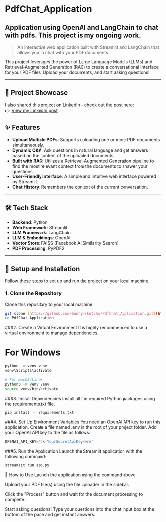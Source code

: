 # PdfChat_Application
Application using OpenAI and LangChain to chat with pdfs. This project is my ongoing work.
-------------------------------------------------------------------------------------------------------------------------------------------------------------------------------

> An interactive web application built with Streamlit and LangChain that allows you to chat with your PDF documents.

This project leverages the power of Large Language Models (LLMs) and Retrieval-Augmented Generation (RAG) to create a conversational interface for your PDF files. Upload your documents, and start asking questions!

---
## 🔗 Project Showcase
I also shared this project on LinkedIn – check out the post here:  
👉 [View my LinkedIn post](https://www.linkedin.com/posts/sunny-bhatkar-75793828a_learning-langchain-streamlit-ugcPost-7379156200791212032-rqDa?utm_source=share&utm_medium=member_desktop&rcm=ACoAAEZC-TMBsa58MpxQk5npf_8R0ZZxlpsK600)

## ✨ Features

-   **Upload Multiple PDFs**: Supports uploading one or more PDF documents simultaneously.
-   **Dynamic Q&A**: Ask questions in natural language and get answers based on the content of the uploaded documents.
-   **Built with RAG**: Utilizes a Retrieval-Augmented Generation pipeline to find the most relevant context from the documents to answer your questions.
-   **User-Friendly Interface**: A simple and intuitive web interface powered by Streamlit.
-   **Chat History**: Remembers the context of the current conversation.

---

## 🛠️ Tech Stack

-   **Backend**: Python
-   **Web Framework**: Streamlit
-   **LLM Framework**: LangChain
-   **LLM & Embeddings**: OpenAI
-   **Vector Store**: FAISS (Facebook AI Similarity Search)
-   **PDF Processing**: PyPDF2

---

## 🔧 Setup and Installation

Follow these steps to set up and run the project on your local machine.

### 1. Clone the Repository
Clone this repository to your local machine:
```bash
git clone [https://github.com/Sunny-sketchs/PdfChat_Application.git](https://github.com/Sunny-sketchs/PdfChat_Application.git)
cd PdfChat_Application
```

###2. Create a Virtual Environment
It is highly recommended to use a virtual environment to manage dependencies.
# For Windows
```bash
python -m venv venv
venv\Scripts\activate

# For macOS/Linux
python3 -m venv venv
source venv/bin/activate
```

###3. Install Dependencies
Install all the required Python packages using the requirements.txt file.
```bash
pip install -r requirements.txt
```

###4. Set Up Environment Variables
You need an OpenAI API key to run this application.
Create a file named .env in the root of your project folder.
Add your OpenAI API key to the file as follows:

```python
OPENAI_API_KEY="sk-YourSecretApiKeyHere"
```

###5. Run the Application
Launch the Streamlit application with the following command:

```bash
streamlit run app.py
```

📖 How to Use
Launch the application using the command above.

Upload your PDF file(s) using the file uploader in the sidebar.

Click the "Process" button and wait for the document processing to complete.

Start asking questions! Type your questions into the chat input box at the bottom of the page and get instant answers.
